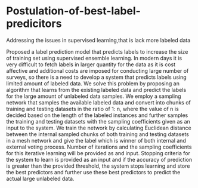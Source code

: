 # Postulation-of-best-label-predicitors
Addressing the issues in supervised learning,that is lack more labeled data

Proposed a label prediction model that predicts labels to increase the size of training set using supervised ensemble learning. In modern days it is very difficult to fetch labels in larger quantity for the data as it is cost affective and additional costs are imposed for conducting large number of surveys, so there is a need to develop a system that predicts labels using limited amount of labeled data. We solve this problem by proposing an algorithm that learns from the existing labeled data and predict the labels for the large amount of unlabeled data samples. We employ a sampling network that samples the available labeled data and convert into chunks of training and testing datasets in the ratio of 1: n, where the value of n is decided based on the length of the labeled instances and further samples the training and testing datasets with the sampling coefficients given as an input to the system. We train the network by calculating Euclidean distance between the internal sampled chunks of both training and testing datasets in a mesh network and give the label which is winner of both internal and external voting process. Number of iterations and the sampling coefficients for this iterative learning will be provided as and input. Stopping criteria for the system to learn is provided as an input and if the accuracy of prediction is greater than the provided threshold, the system stops learning and store the best predictors and further use these best predictors to predict the actual large unlabeled data.
